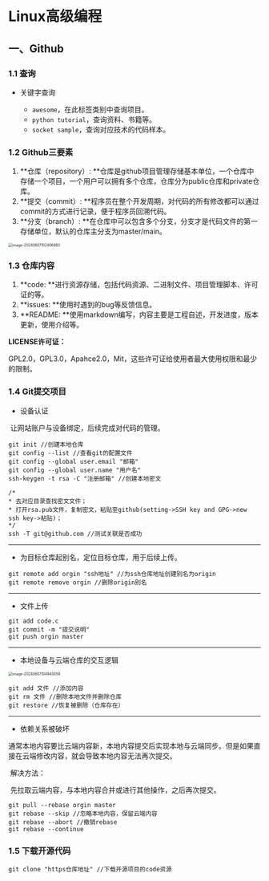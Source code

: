 # Linux高级编程

## 一、Github

### 1.1	查询

- 关键字查询

  - `awesome`，在此标签类别中查询项目。
  - `python tutorial`，查询资料、书籍等。
  - `socket sample`，查询对应技术的代码样本。

  

### 1.2	Github三要素

1. **仓库（repository）: **仓库是github项目管理存储基本单位，一个仓库中存储一个项目，一个用户可以拥有多个仓库，仓库分为public仓库和private仓库。
2. **提交（commit）: **程序员在整个开发周期，对代码的所有修改都可以通过commit的方式进行记录，便于程序员回溯代码。
3. **分支（branch）: **在仓库中可以包含多个分支，分支才是代码文件的第一存储单位，默认的仓库主分支为master/main。

<img src="C:\Users\gengh\Desktop\科林\笔记\Linux笔记图片\image-20240607102406883.png" alt="image-20240607102406883" style="zoom: 50%;" />

### 1.3	仓库内容

1. **code: **进行资源存储，包括代码资源、二进制文件、项目管理脚本、许可证的等。
2. **issues: **使用时遇到的bug等反馈信息。
3. **README: **使用markdown编写，内容主要是工程自述，开发进度，版本更新，使用介绍等。

**LICENSE许可证：**

​		GPL2.0，GPL3.0，Apahce2.0，Mit，这些许可证给使用者最大使用权限和最少的限制。

### 1.4	Git提交项目

- 设备认证

​		让网站账户与设备绑定，后续完成对代码的管理。

```shell
git init //创建本地仓库
git config --list //查看git的配置文件
git config --global user.email "邮箱"
git config --global user.name "用户名"
ssh-keygen -t rsa -C "注册邮箱" //创建本地密文

/*
* 去对应目录查找密文文件；
* 打开rsa.pub文件，复制密文，粘贴至github(setting->SSH key and GPG->new ssh key->粘贴)；
*/
ssh -T git@github.com //测试关联是否成功
```

********

- 为目标仓库起别名，定位目标仓库，用于后续上传。

```shell
git remote add orgin "ssh地址" //为ssh仓库地址创建别名为origin
git remote remove orgin //删除origin别名
```

***************

- 文件上传

```shell
git add code.c
git commit -m "提交说明"
git push orgin master
```

************

- 本地设备与云端仓库的交互逻辑

<img src="C:\Users\gengh\Desktop\科林\笔记\Linux笔记图片\image-20240607104940059.png" alt="image-20240607104940059" style="zoom:50%;" />

```shell
git add 文件 //添加内容
git rm 文件 //删除本地文件并删除仓库
git restore //恢复被删除（仓库存在）
```

***********

- 依赖关系被破坏

​		通常本地内容要比云端内容新，本地内容提交后实现本地与云端同步。但是如果直接在云端修改内容，就会导致本地内容无法再次提交。

​		解决方法：

​		先拉取云端内容，与本地内容合并或进行其他操作，之后再次提交。

```shell
git pull --rebase orgin master
git rebase --skip //忽略本地内容，保留云端内容
git rebase --abort //撤销rebase
git rebase --continue
```

### 1.5	下载开源代码

```shell
git clone "https仓库地址" //下载开源项目的code资源
```

